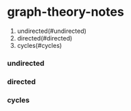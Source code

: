 # graph-theory-notes
1. undirected(#undirected)
2. directed(#directed)
3. cycles(#cycles)
 
### undirected

### directed

### cycles
